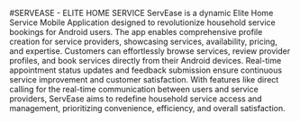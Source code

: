 #SERVEASE - ELITE HOME SERVICE
ServEase is a dynamic Elite Home Service Mobile Application designed to revolutionize household service bookings for Android users. The app enables comprehensive profile creation for service providers, showcasing services, availability, pricing, and expertise. Customers can effortlessly browse services, review provider profiles, and book services directly from their Android devices. Real-time appointment status updates and feedback submission ensure continuous service improvement and customer satisfaction. With features like direct calling for the real-time communication between users and service providers, ServEase aims to redefine household service access and management, prioritizing convenience, efficiency, and overall satisfaction.
